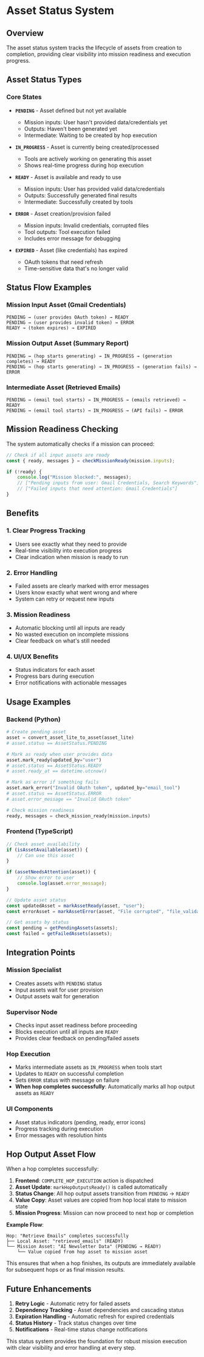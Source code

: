 # Asset Status System

## Overview

The asset status system tracks the lifecycle of assets from creation to completion, providing clear visibility into mission readiness and execution progress.

## Asset Status Types

### Core States

- **`PENDING`** - Asset defined but not yet available
  - Mission inputs: User hasn't provided data/credentials yet
  - Outputs: Haven't been generated yet
  - Intermediate: Waiting to be created by hop execution

- **`IN_PROGRESS`** - Asset is currently being created/processed
  - Tools are actively working on generating this asset
  - Shows real-time progress during hop execution

- **`READY`** - Asset is available and ready to use
  - Mission inputs: User has provided valid data/credentials
  - Outputs: Successfully generated final results
  - Intermediate: Successfully created by tools

- **`ERROR`** - Asset creation/provision failed
  - Mission inputs: Invalid credentials, corrupted files
  - Tool outputs: Tool execution failed
  - Includes error message for debugging

- **`EXPIRED`** - Asset (like credentials) has expired
  - OAuth tokens that need refresh
  - Time-sensitive data that's no longer valid

## Status Flow Examples

### Mission Input Asset (Gmail Credentials)
```
PENDING → (user provides OAuth token) → READY
PENDING → (user provides invalid token) → ERROR
READY → (token expires) → EXPIRED
```

### Mission Output Asset (Summary Report)
```
PENDING → (hop starts generating) → IN_PROGRESS → (generation completes) → READY
PENDING → (hop starts generating) → IN_PROGRESS → (generation fails) → ERROR
```

### Intermediate Asset (Retrieved Emails)
```
PENDING → (email tool starts) → IN_PROGRESS → (emails retrieved) → READY
PENDING → (email tool starts) → IN_PROGRESS → (API fails) → ERROR
```

## Mission Readiness Checking

The system automatically checks if a mission can proceed:

```typescript
// Check if all input assets are ready
const { ready, messages } = checkMissionReady(mission.inputs);

if (!ready) {
    console.log("Mission blocked:", messages);
    // ["Pending inputs from user: Gmail Credentials, Search Keywords"]
    // ["Failed inputs that need attention: Gmail Credentials"]
}
```

## Benefits

### 1. **Clear Progress Tracking**
- Users see exactly what they need to provide
- Real-time visibility into execution progress
- Clear indication when mission is ready to run

### 2. **Error Handling**
- Failed assets are clearly marked with error messages
- Users know exactly what went wrong and where
- System can retry or request new inputs

### 3. **Mission Readiness**
- Automatic blocking until all inputs are ready
- No wasted execution on incomplete missions
- Clear feedback on what's still needed

### 4. **UI/UX Benefits**
- Status indicators for each asset
- Progress bars during execution
- Error notifications with actionable messages

## Usage Examples

### Backend (Python)
```python
# Create pending asset
asset = convert_asset_lite_to_asset(asset_lite)
# asset.status == AssetStatus.PENDING

# Mark as ready when user provides data
asset.mark_ready(updated_by="user")
# asset.status == AssetStatus.READY
# asset.ready_at == datetime.utcnow()

# Mark as error if something fails
asset.mark_error("Invalid OAuth token", updated_by="email_tool")
# asset.status == AssetStatus.ERROR
# asset.error_message == "Invalid OAuth token"

# Check mission readiness
ready, messages = check_mission_ready(mission.inputs)
```

### Frontend (TypeScript)
```typescript
// Check asset availability
if (isAssetAvailable(asset)) {
    // Can use this asset
}

if (assetNeedsAttention(asset)) {
    // Show error to user
    console.log(asset.error_message);
}

// Update asset status
const updatedAsset = markAssetReady(asset, "user");
const errorAsset = markAssetError(asset, "File corrupted", "file_validator");

// Get assets by status
const pending = getPendingAssets(assets);
const failed = getFailedAssets(assets);
```

## Integration Points

### Mission Specialist
- Creates assets with `PENDING` status
- Input assets wait for user provision
- Output assets wait for generation

### Supervisor Node
- Checks input asset readiness before proceeding
- Blocks execution until all inputs are `READY`
- Provides clear feedback on pending/failed assets

### Hop Execution
- Marks intermediate assets as `IN_PROGRESS` when tools start
- Updates to `READY` on successful completion
- Sets `ERROR` status with message on failure
- **When hop completes successfully**: Automatically marks all hop output assets as `READY`

### UI Components
- Asset status indicators (pending, ready, error icons)
- Progress tracking during execution
- Error messages with resolution hints

## Hop Output Asset Flow

When a hop completes successfully:

1. **Frontend**: `COMPLETE_HOP_EXECUTION` action is dispatched
2. **Asset Update**: `markHopOutputsReady()` is called automatically
3. **Status Change**: All hop output assets transition from `PENDING` → `READY`
4. **Value Copy**: Asset values are copied from hop local state to mission state
5. **Mission Progress**: Mission can now proceed to next hop or completion

**Example Flow**:
```
Hop: "Retrieve Emails" completes successfully
├── Local Asset: "retrieved_emails" (READY) 
└── Mission Asset: "AI Newsletter Data" (PENDING → READY)
    └── Value copied from hop asset to mission asset
```

This ensures that when a hop finishes, its outputs are immediately available for subsequent hops or as final mission results.

## Future Enhancements

1. **Retry Logic** - Automatic retry for failed assets
2. **Dependency Tracking** - Asset dependencies and cascading status
3. **Expiration Handling** - Automatic refresh for expired credentials
4. **Status History** - Track status changes over time
5. **Notifications** - Real-time status change notifications

This status system provides the foundation for robust mission execution with clear visibility and error handling at every step. 